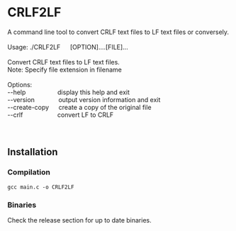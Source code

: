 # CRLF2LF
A command line tool to convert CRLF text files to LF text files or conversely. <br><br>
Usage: ./CRLF2LF &emsp; \[OPTION]....\[FILE]...<br><br>
Convert CRLF text files to LF text files.<br>Note: Specify file extension in filename<br><br>
Options:<br>
--help     &emsp; &emsp; &emsp;&emsp;     display this help and exit<br>
--version  &emsp;&emsp; &emsp;    output version information and exit<br>
--create-copy  &emsp; create a copy of the original file<br>
--crlf      &emsp;&emsp;&emsp;&emsp;&emsp;   convert LF to CRLF<br>
<br><br>

## Installation
### Compilation
`gcc main.c -o CRLF2LF`

### Binaries
Check the release section for up to date binaries.
